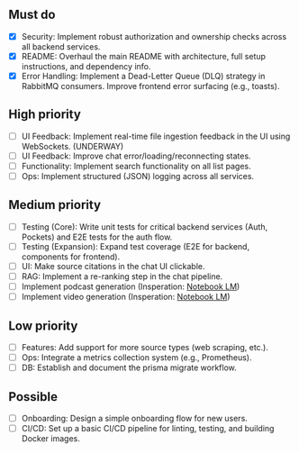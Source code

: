 ## Must do
- [x] Security: Implement robust authorization and ownership checks across all backend services.
- [x] README: Overhaul the main README with architecture, full setup instructions, and dependency info.
- [x] Error Handling: Implement a Dead-Letter Queue (DLQ) strategy in RabbitMQ consumers. Improve frontend error surfacing (e.g., toasts).

## High priority
- [ ] UI Feedback: Implement real-time file ingestion feedback in the UI using WebSockets. (UNDERWAY)
- [ ] UI Feedback: Improve chat error/loading/reconnecting states.
- [ ] Functionality: Implement search functionality on all list pages.
- [ ] Ops: Implement structured (JSON) logging across all services.

## Medium priority
- [ ] Testing (Core): Write unit tests for critical backend services (Auth, Pockets) and E2E tests for the auth flow.
- [ ] Testing (Expansion): Expand test coverage (E2E for backend, components for frontend).
- [ ] UI: Make source citations in the chat UI clickable.
- [ ] RAG: Implement a re-ranking step in the chat pipeline.
- [ ] Implement podcast generation (Insperation: [Notebook LM](https://notebooklm.google/))
- [ ] Implement video generation (Insperation: [Notebook LM](https://notebooklm.google/))

## Low priority
- [ ] Features: Add support for more source types (web scraping, etc.).
- [ ] Ops: Integrate a metrics collection system (e.g., Prometheus).
- [ ] DB: Establish and document the prisma migrate workflow.

## Possible
- [ ] Onboarding: Design a simple onboarding flow for new users.
- [ ] CI/CD: Set up a basic CI/CD pipeline for linting, testing, and building Docker images.